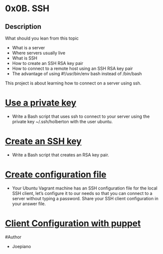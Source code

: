 # 0x0B. SSH
## Description
What should you lean from this topic
- What is a server
- Where servers usually live
- What is SSH
- How to create an SSH RSA key pair
- How to connect to a remote host using an SSH RSA key pair
- The advantage of using #!/usr/bin/env bash instead of /bin/bash

This project is about learning how to connect on a server using ssh.

# <a href = "https://github.com/Joepiano/alx-system_engineering-devops/blob/main/0x0B-ssh/0-use_a_private_key">Use a private key</a>
- Write a Bash script that uses ssh to connect to your server using the private key ~/.ssh/holberton with the user ubuntu.
# <a href = "https://github.com/Joepiano/alx-system_engineering-devops/blob/main/0x0B-ssh/1-create_ssh_key_pair"> Create an SSH key </a>
- Write a Bash script that creates an RSA key pair.
# <a href = "https://github.com/Joepiano/alx-system_engineering-devops/blob/main/0x0B-ssh/2-ssh_config">Create configuration file </a>
- Your Ubuntu Vagrant machine has an SSH configuration file for the local SSH client, let’s configure it to our needs so that you can connect to a server without typing a password. Share your SSH client configuration in your answer file.
# <a href = "https://github.com/rioles/alx-system_engineering-devops/blob/master/0x0B-ssh/100-puppet_ssh_config.pp"> Client Configuration with puppet </a>

#Author 
- Joepiano

